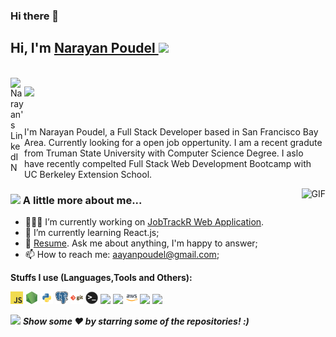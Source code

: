 ### Hi there 👋

<h2> Hi, I'm  <a href="https://naryan.github.io/homework2/">Narayan Poudel </a><img src="https://media.giphy.com/media/bcKmIWkUMCjVm/giphy.gif" width="100"></h2>

<br/>

<a href="https://www.linkedin.com/in/naryanp/">
  <img align="left" alt="Narayan's LinkedIN" width="22px" src="https://cdn.jsdelivr.net/npm/simple-icons@v3/icons/linkedin.svg" />
</a>


![](https://visitor-badge.glitch.me/badge?page_id=naryan.naryan)

<br />

I'm Narayan Poudel, a Full Stack Developer based in San Francisco Bay Area. Currently looking for a open job oppertunity. I am a recent gradute from Truman State University with Computer Science Degree. I aslo have recently compelted Full Stack Web Development Bootcamp with UC Berkeley Extension School. 

<img align="right" alt="GIF" src="https://media.giphy.com/media/836HiJc7pgzy8iNXCn/giphy.gif" />
 
### <img src="https://media.giphy.com/media/VgCDAzcKvsR6OM0uWg/giphy.gif" width="50"> A little more about me... 

- 👨🏽‍💻 I’m currently working on [JobTrackR Web Application](https://github.com/naryan/jobTrackR).
- 🌱 I’m currently learning React.js; 
- 💬 [Resume]( https://github.com/naryan/Resume/blob/main/NarayanPoudelResume.pdf). Ask me about anything, I'm happy to answer;
- 📫 How to reach me: aayanpoudel@gmail.com;

**Stuffs I use (Languages,Tools and Others):**  

<code><img height="20" src="https://raw.githubusercontent.com/github/explore/80688e429a7d4ef2fca1e82350fe8e3517d3494d/topics/javascript/javascript.png"></code>
<code><img height="20" src="https://raw.githubusercontent.com/github/explore/80688e429a7d4ef2fca1e82350fe8e3517d3494d/topics/nodejs/nodejs.png"></code>
<code><img height="20" src="https://raw.githubusercontent.com/github/explore/80688e429a7d4ef2fca1e82350fe8e3517d3494d/topics/python/python.png"></code>
<code><img height="20" src="https://raw.githubusercontent.com/github/explore/80688e429a7d4ef2fca1e82350fe8e3517d3494d/topics/postgresql/postgresql.png"></code>
<code><img height="20" src="https://raw.githubusercontent.com/github/explore/80688e429a7d4ef2fca1e82350fe8e3517d3494d/topics/git/git.png"></code>
<code><img height="20" src="https://raw.githubusercontent.com/github/explore/80688e429a7d4ef2fca1e82350fe8e3517d3494d/topics/terminal/terminal.png"></code>
<code><img height="20" src="https://media.githubusercontent.com/media/microsoft/vscode-docs/master/images/logo-stable.png"></code>
<code><img height="20" src="https://camo.githubusercontent.com/66a1645d7bba4fb68b45ecb54d914787c6c61fb1/68747470733a2f2f6173736574732e676574706f73746d616e2e636f6d2f636f6d6d6f6e2d73686172652f706f73746d616e2d6c6f676f2d686f72697a6f6e74616c2d333230783133322e706e67"></code>
<code><img height="20" src="https://raw.githubusercontent.com/github/explore/fbceb94436312b6dacde68d122a5b9c7d11f9524/topics/aws/aws.png"></code>
<code><img height="20" src="https://discord.com/assets/41484d92c876f76b20c7f746221e8151.svg"></code>
<code><img height="20" src="https://cdn.icon-icons.com/icons2/2415/PNG/512/trello_plain_logo_icon_146319.png"></code>


<img src="https://media.giphy.com/media/LnQjpWaON8nhr21vNW/giphy.gif" width="60"> <em><b>Show some ❤️ by starring some of the repositories! :)</em>

